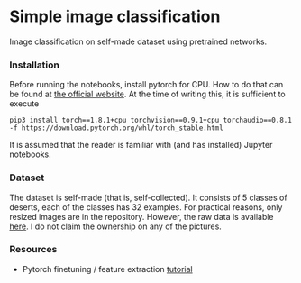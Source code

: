 # Simple image classification
Image classification on self-made dataset using pretrained networks.

### Installation
Before running the notebooks, install pytorch for CPU. How to do that can be found at [the official website](https://pytorch.org/). At the time of writing this,
it is sufficient to execute

```
pip3 install torch==1.8.1+cpu torchvision==0.9.1+cpu torchaudio==0.8.1 -f https://download.pytorch.org/whl/torch_stable.html
```
It is assumed that the reader is familiar with (and has installed) Jupyter notebooks. 

### Dataset
The dataset is self-made (that is, self-collected). It consists of 5 classes of deserts, each of the classes has 32 examples. For practical reasons, only
resized images are in the repository. However, the raw data is available [here](https://1drv.ms/u/s!AiQ5a2cXVytToEkoMe9Pshk2WSoG?e=HJ0LTb). I do not
claim the ownership on any of the pictures.

### Resources
- Pytorch finetuning / feature extraction [tutorial](https://pytorch.org/tutorials/beginner/finetuning_torchvision_models_tutorial.html)
